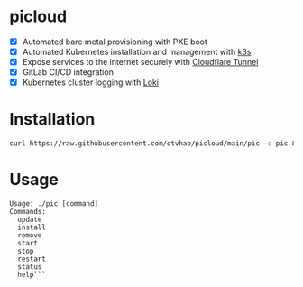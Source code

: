 # picloud
- [x] Automated bare metal provisioning with PXE boot
- [x] Automated Kubernetes installation and management with [k3s](https://k3s.io/)
- [x] Expose services to the internet securely with [Cloudflare Tunnel](https://www.cloudflare.com/products/tunnel/)
- [x] GitLab CI/CD integration
- [x] Kubernetes cluster logging with [Loki](https://grafana.com/oss/loki/)

# Installation
```bash
curl https://raw.githubusercontent.com/qtvhao/picloud/main/pic -o pic && chmod +x pic
```

# Usage
```text
Usage: ./pic [command]
Commands:
  update
  install
  remove
  start
  stop
  restart
  status
  help```